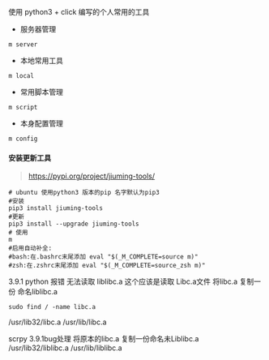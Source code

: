 使用 python3  + click  编写的个人常用的工具  
* 服务器管理 
```shell script
m server 
```
* 本地常用工具 
```shell script
m local 
```
* 常用脚本管理
```shell script
m script 
```
* 本身配置管理 
```shell script
m config 
```

#### 安装更新工具  

>https://pypi.org/project/jiuming-tools/

```shell script
# ubuntu 使用python3 版本的pip 名字默认为pip3 
#安装
pip3 install jiuming-tools
#更新
pip3 install --upgrade jiuming-tools 
# 使用
m
#启用自动补全:
#bash:在.bashrc末尾添加 eval "$(_M_COMPLETE=source m)"
#zsh:在.zshrc末尾添加 eval "$(_M_COMPLETE=source_zsh m)"
```

3.9.1 python  报错  无法读取 liblibc.a   这个应该是读取 Libc.a文件    将libc.a 复制一份 命名liblibc.a
```shell
sudo find / -name libc.a 
```
/usr/lib32/libc.a
/usr/lib/libc.a

scrpy  3.9.1bug处理  将原本的libc.a 复制一份命名未Liblibc.a  
/usr/lib32/liblibc.a
/usr/lib/liblibc.a

